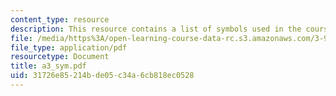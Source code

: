 ```yaml
---
content_type: resource
description: This resource contains a list of symbols used in the course.
file: /media/https%3A/open-learning-course-data-rc.s3.amazonaws.com/3-91-mechanical-behavior-of-plastics-spring-2007/31726e85214bde05c34a6cb818ec0528_a3_sym.pdf
file_type: application/pdf
resourcetype: Document
title: a3_sym.pdf
uid: 31726e85-214b-de05-c34a-6cb818ec0528
---
```

